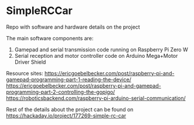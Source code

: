 # SimpleRCCar
Repo with software and hardware details on the project

The main software components are:
1. Gamepad and serial transmission code running on Raspberry Pi Zero W
2. Serial reception and motor controller code on Arduino Mega+Motor Driver Shield

Resource sites:
https://ericgoebelbecker.com/post/raspberry-pi-and-gamepad-programming-part-1-reading-the-device/
https://ericgoebelbecker.com/post/raspberry-pi-and-gamepad-programming-part-2-controlling-the-gopigo/
https://roboticsbackend.com/raspberry-pi-arduino-serial-communication/


Rest of the details about the project can be found on https://hackaday.io/project/177269-simple-rc-car
